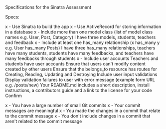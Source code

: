 Specifications for the Sinatra Assessment

Specs:

 x - Use Sinatra to build the app
 x - Use ActiveRecord for storing information in a database
 x - Include more than one model class (list of model class names e.g. User, Post, Category)
    I have three models, students, teachers and feedback
 x - Include at least one has_many relationship (x has_many y e.g. User has_many Posts)
    I have three has_many relationships, teachers have many students, students have many feedbacks, and teachers have many feedbacks through students
 x - Include user accounts
    Teachers and students have user accounts
 Ensure that users can't modify content created by other users
 Ensure that the belongs_to resource has routes for Creating, Reading, Updating and Destroying
 Include user input validations
 Display validation failures to user with error message (example form URL e.g. /posts/new)
 Your README.md includes a short description, install instructions, a contributors guide and a link to the license for your code
Confirm

 x - You have a large number of small Git commits
 x - Your commit messages are meaningful
 x - You made the changes in a commit that relate to the commit message
 x - You don't include changes in a commit that aren't related to the commit message
